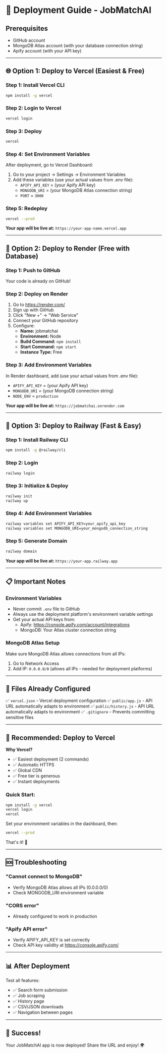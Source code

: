 # 🚀 Deployment Guide - JobMatchAI

## Prerequisites

- GitHub account
- MongoDB Atlas account (with your database connection string)
- Apify account (with your API key)

---

## 🌐 Option 1: Deploy to Vercel (Easiest & Free)

### Step 1: Install Vercel CLI

```bash
npm install -g vercel
```

### Step 2: Login to Vercel

```bash
vercel login
```

### Step 3: Deploy

```bash
vercel
```

### Step 4: Set Environment Variables

After deployment, go to Vercel Dashboard:

1. Go to your project → Settings → Environment Variables
2. Add these variables (use your actual values from .env file):
   - `APIFY_API_KEY` = (your Apify API key)
   - `MONGODB_URI` = (your MongoDB Atlas connection string)
   - `PORT` = `3000`

### Step 5: Redeploy

```bash
vercel --prod
```

**Your app will be live at:** `https://your-app-name.vercel.app`

---

## 🎨 Option 2: Deploy to Render (Free with Database)

### Step 1: Push to GitHub

Your code is already on GitHub!

### Step 2: Deploy on Render

1. Go to https://render.com/
2. Sign up with GitHub
3. Click "New +" → "Web Service"
4. Connect your GitHub repository
5. Configure:
   - **Name:** jobmatchai
   - **Environment:** Node
   - **Build Command:** `npm install`
   - **Start Command:** `npm start`
   - **Instance Type:** Free

### Step 3: Add Environment Variables

In Render dashboard, add (use your actual values from .env file):

- `APIFY_API_KEY` = (your Apify API key)
- `MONGODB_URI` = (your MongoDB connection string)
- `NODE_ENV` = `production`

**Your app will be live at:** `https://jobmatchai.onrender.com`

---

## 🚂 Option 3: Deploy to Railway (Fast & Easy)

### Step 1: Install Railway CLI

```bash
npm install -g @railway/cli
```

### Step 2: Login

```bash
railway login
```

### Step 3: Initialize & Deploy

```bash
railway init
railway up
```

### Step 4: Add Environment Variables

```bash
railway variables set APIFY_API_KEY=your_apify_api_key
railway variables set MONGODB_URI=your_mongodb_connection_string
```

### Step 5: Generate Domain

```bash
railway domain
```

**Your app will be live at:** `https://your-app.railway.app`

---

## 📋 Important Notes

### Environment Variables

- Never commit `.env` file to GitHub
- Always use the deployment platform's environment variable settings
- Get your actual API keys from:
  - Apify: https://console.apify.com/account/integrations
  - MongoDB: Your Atlas cluster connection string

### MongoDB Atlas Setup

Make sure MongoDB Atlas allows connections from all IPs:

1. Go to Network Access
2. Add IP: `0.0.0.0/0` (allows all IPs - needed for deployment platforms)

---

## 🔧 Files Already Configured

✅ `vercel.json` - Vercel deployment configuration
✅ `public/app.js` - API URL automatically adapts to environment
✅ `public/history.js` - API URL automatically adapts to environment
✅ `.gitignore` - Prevents committing sensitive files

---

## 🎯 Recommended: Deploy to Vercel

**Why Vercel?**

- ✅ Easiest deployment (2 commands)
- ✅ Automatic HTTPS
- ✅ Global CDN
- ✅ Free tier is generous
- ✅ Instant deployments

### Quick Start:

```bash
npm install -g vercel
vercel login
vercel
```

Set your environment variables in the dashboard, then:

```bash
vercel --prod
```

That's it! 🚀

---

## 🆘 Troubleshooting

### "Cannot connect to MongoDB"

- Verify MongoDB Atlas allows all IPs (0.0.0.0/0)
- Check MONGODB_URI environment variable

### "CORS error"

- Already configured to work in production

### "Apify API error"

- Verify APIFY_API_KEY is set correctly
- Check API key validity at https://console.apify.com/

---

## 📊 After Deployment

Test all features:

- ✅ Search form submission
- ✅ Job scraping
- ✅ History page
- ✅ CSV/JSON downloads
- ✅ Navigation between pages

---

## 🎉 Success!

Your JobMatchAI app is now deployed! Share the URL and enjoy! 🌍
